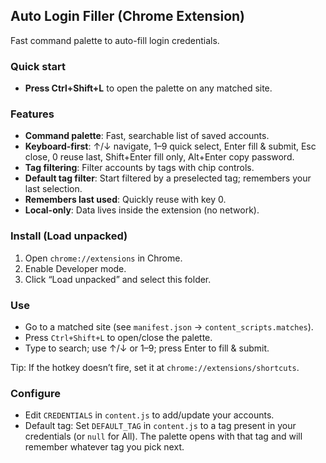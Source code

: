 ## Auto Login Filler (Chrome Extension)

Fast command palette to auto-fill login credentials.

### Quick start

- **Press Ctrl+Shift+L** to open the palette on any matched site.

### Features

- **Command palette**: Fast, searchable list of saved accounts.
- **Keyboard-first**: ↑/↓ navigate, 1–9 quick select, Enter fill & submit, Esc close, 0 reuse last, Shift+Enter fill only, Alt+Enter copy password.
- **Tag filtering**: Filter accounts by tags with chip controls.
- **Default tag filter**: Start filtered by a preselected tag; remembers your last selection.
- **Remembers last used**: Quickly reuse with key 0.
- **Local-only**: Data lives inside the extension (no network).

### Install (Load unpacked)

1. Open `chrome://extensions` in Chrome.
2. Enable Developer mode.
3. Click “Load unpacked” and select this folder.

### Use

- Go to a matched site (see `manifest.json` → `content_scripts.matches`).
- Press `Ctrl+Shift+L` to open/close the palette.
- Type to search; use ↑/↓ or 1–9; press Enter to fill & submit.

Tip: If the hotkey doesn’t fire, set it at `chrome://extensions/shortcuts`.

### Configure

- Edit `CREDENTIALS` in `content.js` to add/update your accounts.
- Default tag: Set `DEFAULT_TAG` in `content.js` to a tag present in your credentials (or `null` for All). The palette opens with that tag and will remember whatever tag you pick next.
